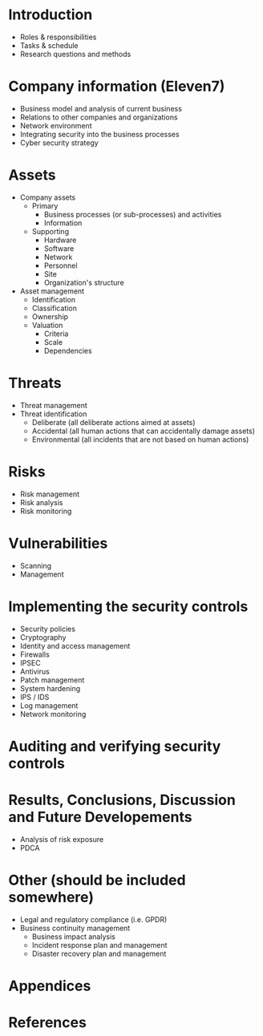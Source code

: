 # Introduction
- Roles & responsibilities
- Tasks & schedule
- Research questions and methods

# Company information (Eleven7)
- Business model and analysis of current business
- Relations to other companies and organizations
- Network environment
- Integrating security into the business processes
- Cyber security strategy

# Assets
- Company assets
	- Primary
		- Business processes (or sub-processes) and activities
		- Information
	- Supporting
		- Hardware
		- Software
		- Network
		- Personnel
		- Site
		- Organization's structure
- Asset management
	- Identification
	- Classification
	- Ownership
	- Valuation
		- Criteria
		- Scale
		- Dependencies
	
# Threats
- Threat management
- Threat identification
	- Deliberate (all deliberate actions aimed at assets)
	- Accidental (all human actions that can accidentally damage assets)
	- Environmental (all incidents that are not based on human actions)

# Risks
- Risk management
- Risk analysis
- Risk monitoring

# Vulnerabilities
- Scanning
- Management

# Implementing the security controls
- Security policies
- Cryptography
- Identity and access management
- Firewalls
- IPSEC
- Antivirus
- Patch management
- System hardening
- IPS / IDS
- Log management
- Network monitoring

# Auditing and verifying security controls

# Results, Conclusions, Discussion and Future Developements
- Analysis of risk exposure
- PDCA

# Other (should be included somewhere)
- Legal and regulatory compliance (i.e. GPDR)
- Business continuity management
	- Business impact analysis
	- Incident response plan and management
	- Disaster recovery plan and management

# Appendices

# References